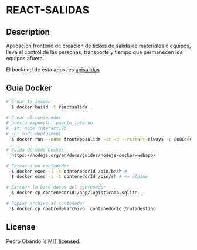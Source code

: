 # REACT-SALIDAS

## Description

Aplicacion frontend de creacion de tickes de salida de materiales o equipos, lleva el control de las personas, transporte y tiempo que permanecen los equipos afuera.

El backend de esta apps, es [apisalidas](https://github.com/pedroobando/apisalidas)

## Guia Docker

```bash
# Crear la imagen
  $ docker build -t reactsalida .

# Crear el contenedor
# puerto_expuesto: puerto_interno
# -it: modo interactivo
# -d: modo deployment
  $ docker run --name frontappsalida -it -d --restart always -p 8080:80 reactsalida

# Guida de node Docker
  https://nodejs.org/en/docs/guides/nodejs-docker-webapp/

# Entrar a un contenedor
  $ docker exec -i -t contenedorId /bin/bash #
  $ docker exec -i -t contenedorId /bin/sh # <= alpine

# Extraer la base datos del contenedor
  $ docker cp contenedorId:/app/logisticadb.sqlite  .

# Copiar archivo al contenedor
  $ docker cp nombredelarchivo  contenedorId:/rutadestino
```

## License

Pedro Obando is [MIT licensed](LICENSE).
